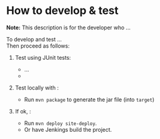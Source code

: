 How to develop & test
=====================

__Note:__ This description is for the developer who ...

To develop and test ...  
Then proceed as follows:

1. Test using JUnit tests:

   * ...  
   * 

2. Test locally with :

   * Run `mvn package` to generate the jar file (into `target`)
  
3. If ok, :
  
   * Run `mvn deploy site-deploy`.
   * Or have Jenkings build the project.
  
